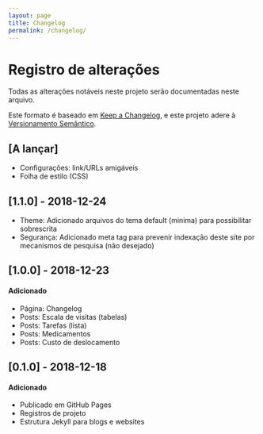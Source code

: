 ```yaml
---
layout: page
title: Changelog
permalink: /changelog/
---
```


# Registro de alterações
Todas as alterações notáveis neste projeto serão documentadas neste arquivo.

Este formato é baseado em [Keep a Changelog](https://keepachangelog.com/en/1.0.0/),
e este projeto adere à [Versionamento Semântico](https://semver.org/spec/v2.0.0.html).

<!--
- Guiding Principles
  - Changelogs are for humans, not machines.
  - There should be an entry for every single version.
  - The same types of changes should be grouped.
  - Versions and sections should be linkable.
  - The latest version comes first.
  - The release date of each version is displayed.
  - Mention whether you follow Semantic Versioning.

- Types of changes
  `Added` for new features.
  `Changed` for changes in existing functionality.
  `Deprecated` for soon-to-be removed features.
  `Removed` for now removed features.
  `Fixed` for any bug fixes.
  `Security` in case of vulnerabilities.
-->

## [A lançar]
- Configurações: link/URLs amigáveis
- Folha de estilo (CSS)

## [1.1.0] - 2018-12-24
- Theme: Adicionado arquivos do tema default (minima) para possibilitar sobrescrita
- Segurança: Adicionado meta tag para prevenir indexação deste site por mecanismos de pesquisa (não desejado)

## [1.0.0] - 2018-12-23
#### Adicionado
- Página: Changelog
- Posts: Escala de visitas (tabelas)
- Posts: Tarefas (lista)
- Posts: Medicamentos
- Posts: Custo de deslocamento


## [0.1.0] - 2018-12-18
#### Adicionado
- Publicado em GitHub Pages
- Registros de projeto
- Estrutura Jekyll para blogs e websites
